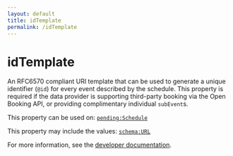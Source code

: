 ```yaml
---
layout: default
title: idTemplate
permalink: /idTemplate
---
```


# idTemplate
An RFC6570 compliant URI template that can be used to generate a unique identifier (`@id`) for every event described by the schedule. This property is required if the data provider is supporting third-party booking via the Open Booking API, or providing complimentary individual `subEvent`s.

This property can be used on: [`pending:Schedule`](https://pending.schema.org/Schedule)

This property may include the values: [`schema:URL`](https://schema.org/URL)

For more information, see the [developer documentation](https://developer.openactive.io/data-model/types/).